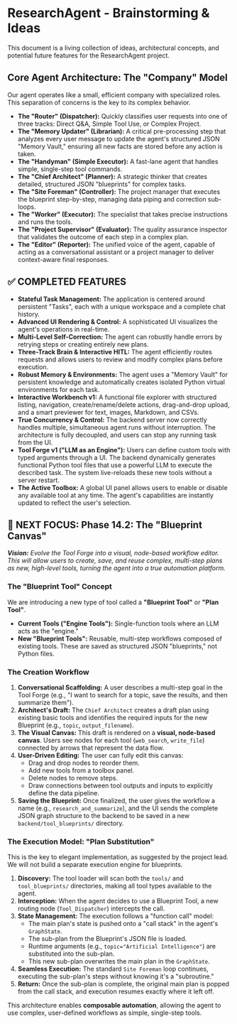 # ResearchAgent - Brainstorming & Ideas

This document is a living collection of ideas, architectural concepts, and potential future features for the ResearchAgent project.

## Core Agent Architecture: The "Company" Model

Our agent operates like a small, efficient company with specialized roles. This separation of concerns is the key to its complex behavior.

-   **The "Router" (Dispatcher):** Quickly classifies user requests into one of three tracks: Direct Q&A, Simple Tool Use, or Complex Project.
-   **The "Memory Updater" (Librarian):** A critical pre-processing step that analyzes every user message to update the agent's structured JSON "Memory Vault," ensuring all new facts are stored before any action is taken.
-   **The "Handyman" (Simple Executor):** A fast-lane agent that handles simple, single-step tool commands.
-   **The "Chief Architect" (Planner):** A strategic thinker that creates detailed, structured JSON "blueprints" for complex tasks.
-   **The "Site Foreman" (Controller):** The project manager that executes the blueprint step-by-step, managing data piping and correction sub-loops.
-   **The "Worker" (Executor):** The specialist that takes precise instructions and runs the tools.
-   **The "Project Supervisor" (Evaluator):** The quality assurance inspector that validates the outcome of each step in a complex plan.
-   **The "Editor" (Reporter):** The unified voice of the agent, capable of acting as a conversational assistant or a project manager to deliver context-aware final responses.

## ✅ COMPLETED FEATURES

-   **Stateful Task Management:** The application is centered around persistent "Tasks", each with a unique workspace and a complete chat history.
-   **Advanced UI Rendering & Control:** A sophisticated UI visualizes the agent's operations in real-time.
-   **Multi-Level Self-Correction:** The agent can robustly handle errors by retrying steps or creating entirely new plans.
-   **Three-Track Brain & Interactive HITL:** The agent efficiently routes requests and allows users to review and modify complex plans before execution.
-   **Robust Memory & Environments:** The agent uses a "Memory Vault" for persistent knowledge and automatically creates isolated Python virtual environments for each task.
-   **Interactive Workbench v1:** A functional file explorer with structured listing, navigation, create/rename/delete actions, drag-and-drop upload, and a smart previewer for text, images, Markdown, and CSVs.
-   **True Concurrency & Control:** The backend server now correctly handles multiple, simultaneous agent runs without interruption. The architecture is fully decoupled, and users can stop any running task from the UI.
-   **Tool Forge v1 ("LLM as an Engine"):** Users can define custom tools with typed arguments through a UI. The backend dynamically generates functional Python tool files that use a powerful LLM to execute the described task. The system live-reloads these new tools without a server restart.
-   **The Active Toolbox:** A global UI panel allows users to enable or disable any available tool at any time. The agent's capabilities are instantly updated to reflect the user's selection.

## 🚀 NEXT FOCUS: Phase 14.2: The "Blueprint Canvas"

_**Vision:** Evolve the Tool Forge into a visual, node-based workflow editor. This will allow users to create, save, and reuse complex, multi-step plans as new, high-level tools, turning the agent into a true automation platform._

### The "Blueprint Tool" Concept

We are introducing a new type of tool called a **"Blueprint Tool"** or **"Plan Tool"**.

-   **Current Tools ("Engine Tools"):** Single-function tools where an LLM acts as the "engine."
-   **New "Blueprint Tools":** Reusable, multi-step workflows composed of existing tools. These are saved as structured JSON "blueprints," not Python files.

### The Creation Workflow

1.  **Conversational Scaffolding:** A user describes a multi-step goal in the Tool Forge (e.g., "I want to search for a topic, save the results, and then summarize them").
2.  **Architect's Draft:** The `Chief Architect` creates a draft plan using existing basic tools and identifies the required inputs for the new Blueprint (e.g., `topic`, `output_filename`).
3.  **The Visual Canvas:** This draft is rendered on a **visual, node-based canvas**. Users see nodes for each tool (`web_search`, `write_file`) connected by arrows that represent the data flow.
4.  **User-Driven Editing:** The user can fully edit this canvas:
    -   Drag and drop nodes to reorder them.
    -   Add new tools from a toolbox panel.
    -   Delete nodes to remove steps.
    -   Draw connections between tool outputs and inputs to explicitly define the data pipeline.
5.  **Saving the Blueprint:** Once finalized, the user gives the workflow a name (e.g., `research_and_summarize`), and the UI sends the complete JSON graph structure to the backend to be saved in a new `backend/tool_blueprints/` directory.

### The Execution Model: "Plan Substitution"

This is the key to elegant implementation, as suggested by the project lead. We will not build a separate execution engine for blueprints.

1.  **Discovery:** The tool loader will scan both the `tools/` and `tool_blueprints/` directories, making all tool types available to the agent.
2.  **Interception:** When the agent decides to use a Blueprint Tool, a new routing node (`Tool_Dispatcher`) intercepts the call.
3.  **State Management:** The execution follows a "function call" model:
    -   The main plan's state is pushed onto a "call stack" in the agent's `GraphState`.
    -   The sub-plan from the Blueprint's JSON file is loaded.
    -   Runtime arguments (e.g., `topic="Artificial Intelligence"`) are substituted into the sub-plan.
    -   This new sub-plan overwrites the main plan in the `GraphState`.
4.  **Seamless Execution:** The standard `Site Foreman` loop continues, executing the sub-plan's steps without knowing it's a "subroutine."
5.  **Return:** Once the sub-plan is complete, the original main plan is popped from the call stack, and execution resumes exactly where it left off.

This architecture enables **composable automation**, allowing the agent to use complex, user-defined workflows as simple, single-step tools.

